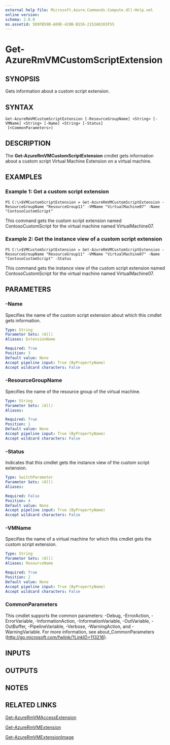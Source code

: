 ```yaml
---
external help file: Microsoft.Azure.Commands.Compute.dll-Help.xml
online version: 
schema: 2.0.0
ms.assetid: 5D9FB59B-A89E-420B-B156-2152A0203F55
---
```


# Get-AzureRmVMCustomScriptExtension

## SYNOPSIS
Gets information about a custom script extension.

## SYNTAX

```
Get-AzureRmVMCustomScriptExtension [-ResourceGroupName] <String> [-VMName] <String> [-Name] <String> [-Status]
 [<CommonParameters>]
```

## DESCRIPTION
The **Get-AzureRmVMCustomScriptExtension** cmdlet gets information about a custom script Virtual Machine Extension on a virtual machine.

## EXAMPLES

### Example 1: Get a custom script extension
```
PS C:\>$VMCustomScriptExtension = Get-AzureRmVMCustomScriptExtension -ResourceGroupName "ResourceGroup11" -VMName "VirtualMachine07" -Name "ContosoCustomScript"
```

This command gets the custom script extension named ContosoCustomScript for the virtual machine named VirtualMachine07.

### Example 2: Get the instance view of a custom script extension
```
PS C:\>$VMCustomScriptExtension = Get-AzureRmVMCustomScriptExtension -ResourceGroupName "ResourceGroup11" -VMName "VirtualMachine07" -Name "ContosoCustomScript" -Status
```

This command gets the instance view of the custom script extension named ContosoCustomScript for the virtual machine named VirtualMachine07.

## PARAMETERS

### -Name
Specifies the name of the custom script extension about which this cmdlet gets information.

```yaml
Type: String
Parameter Sets: (All)
Aliases: ExtensionName

Required: True
Position: 3
Default value: None
Accept pipeline input: True (ByPropertyName)
Accept wildcard characters: False
```

### -ResourceGroupName
Specifies the name of the resource group of the virtual machine.

```yaml
Type: String
Parameter Sets: (All)
Aliases: 

Required: True
Position: 1
Default value: None
Accept pipeline input: True (ByPropertyName)
Accept wildcard characters: False
```

### -Status
Indicates that this cmdlet gets the instance view of the custom script extension.

```yaml
Type: SwitchParameter
Parameter Sets: (All)
Aliases: 

Required: False
Position: 4
Default value: None
Accept pipeline input: True (ByPropertyName)
Accept wildcard characters: False
```

### -VMName
Specifies the name of a virtual machine for which this cmdlet gets the custom script extension.

```yaml
Type: String
Parameter Sets: (All)
Aliases: ResourceName

Required: True
Position: 2
Default value: None
Accept pipeline input: True (ByPropertyName)
Accept wildcard characters: False
```

### CommonParameters
This cmdlet supports the common parameters: -Debug, -ErrorAction, -ErrorVariable, -InformationAction, -InformationVariable, -OutVariable, -OutBuffer, -PipelineVariable, -Verbose, -WarningAction, and -WarningVariable. For more information, see about_CommonParameters (http://go.microsoft.com/fwlink/?LinkID=113216).

## INPUTS

## OUTPUTS

## NOTES

## RELATED LINKS

[Get-AzureRmVMAccessExtension](./Get-AzureRmVMAccessExtension.md)

[Get-AzureRmVMExtension](./Get-AzureRmVMExtension.md)

[Get-AzureRmVMExtensionImage](./Get-AzureRmVMExtensionImage.md)


